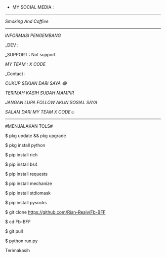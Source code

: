 


* MY SOCIAL MEDIA :

___
_Smoking And Coffiee_
___


_INFORMASI PENGEMBANG_

_DEV : 

_SUPPORT : Not support 

_MY TEAM : X CODE_

_Contact : 


_CUKUP SEKIAN DARI SAYA 😂_

_TERIMAH KASIH SUDAH MAMPIR_

_JANGAN LUPA FOLLOW AKUN SOSIAL SAYA_

_SALAM DARI MY TEAM X CODE☺️_

___


#MENJALAKAN TOLS#

$ pkg update && pkg upgrade

$ pkg install python

$ pip install rich

$ pip install bs4

$ pip install requests

$ pip install mechanize

$ pip install stdiomask 

$ pip install pysocks

$ git clone https://github.com/Rian-Realy/Fb-BFF

$ cd Fb-BFF

$ git pull

$ python run.py



Terimakasih 
